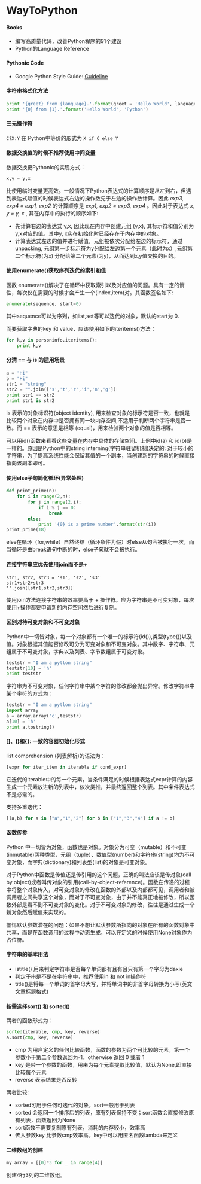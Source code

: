 # WayToPython

#### Books

* 编写高质量代码，改善Python程序的91个建议
* Python的Language Reference

#### Pythonic Code

* Google Python Style Guide: [Guideline](https://google-styleguide.googlecode.com/svn/trunk/pyguide.html)

#### 字符串格式化方法

```Python
print '{greet} from {language}.'.format(greet = 'Hello World', language = 'Python')
print '{0} from {1}.'.format('Hello World', 'Python')
```
#### 三元操作符

```C?X:Y``` 在 Python中等价的形式为 ```X if C else Y```

#### 数据交换值的时候不推荐使用中间变量

数据交换更Pythonic的实现方式：

```Python
x,y = y,x
```

比使用临时变量更高效。一般情况下Python表达式的计算顺序是从左到右，但遇到表达式赋值的时候表达式右边的操作数先于左边的操作数计算。因此 _exp3, exp4 = exp1, exp2_ 的计算顺序是 _exp1, exp2 = exp3, exp4_ 。因此对于表达式 _x, y = y, x_ , 其在内存中的执行的顺序如下:

* 先计算右边的表达式 y,x, 因此现在内存中创建元组 (y,x), 其标示符和值分别为y,x对应的值。其中y, x实在初始化时已经存在于内存中的对象。
* 计算表达式左边的值并进行赋值，元组被依次分配给左边的标示符，通过unpacking, 元组第一步标示符为y分配给左边第一个元素（此时为x）,元组第二个标示符(为x)
分配给第二个元素(为y)，从而达到x,y值交换的目的。


#### 使用enumerate()获取序列迭代的索引和值

函数 enumerate()解决了在循环中获取索引以及对应值的问题。具有一定的惰性，每次仅在需要的时候才会产生一个(index,item)对。其函数签名如下:

```Python
enumerate(sequence, start=0)
```

其中sequence可以为序列，如list,set等可以迭代的对象，默认的start为 0.

而要获取字典的key 和 value，应该使用如下的iteritems()方法：

```Python
for k,v in personinfo.iteritems():
	print k,v
```

#### 分清 == 与 is 的适用场景

```Python
a = "Hi"
b = "Hi"
str1 = "string"
str2 = "".join(['s','t','r','i','n','g'])
print str1 == str2
print str1 is str2
```
is 表示的对象标识符(object identity), 用来检查对象的标示符是否一致，也就是比较两个对象在内存中是否拥有同一块内存空间,不适用于判断两个字符串是否一致。而 == 表示的意思是相等 (equal)，用来检验两个对象的值是否相等。

可以用id()函数来看看这些变量在内存中具体的存储空间。上例中id(a) 和 id(b)是一样的。原因是Python中的string interning(字符串驻留机制)决定的: 对于较小的字符串，为了提高系统性能会保留其值的一个副本，当创建新的字符串的时候直接指向该副本即可。

#### 使用else子句简化循环(异常处理)

```Python
def print_prime(n):
    for i in range(2,n):
        for j in range(2,i):
            if i % j == 0:
                break
        else:
            print '{0} is a prime number'.format(str(i))
print_prime(18)
```

else在循环（for,while）自然终结（循环条件为假）时else从句会被执行一次，而当循环是由break语句中断的时，else子句就不会被执行。

#### 连接字符串应优先使用join而不是+

```
str1, str2, str3 = 's1', 's2', 's3'
str1+str2+str3
''.join([str1,str2,str3])
```

使用join方法连接字符串的效率要高于 + 操作符。应为字符串是不可变对象，每次使用+操作都要申请新的内存空间然后进行复制。


#### 区别对待可变对象和不可变对象

Python中一切皆对象，每一个对象都有一个唯一的标示符(id()),类型(type())以及值。对象根据其值能否修改可分为可变对象和不可变对象。其中数字、字符串、元组属于不可变对象，字典以及列表、字节数组属于可变对象。

```Python
teststr = "I am a pytlon string"
teststr[10] = 'h'
print teststr
```
字符串为不可变对象，任何字符串中某个字符的修改都会抛出异常。修改字符串中某个字符的方式为：

```Python
teststr = "I am a pytlon string"
import array
a = array.array('c',teststr)
a[10] = 'h'
print a.tostring()
```

#### []、()和{}: 一致的容器初始化形式

list comprehension (列表解析)的语法为：

```Python
[expr for iter_item in iterable if cond_expr]
```

它迭代的iterable中的每一个元素，当条件满足的时候根据表达式expr计算的内容生成一个元素放进新的列表中，依次类推，并最终返回整个列表。其中条件表达式不是必需的。

支持多重迭代：

```Python
[(a,b) for a in ["a","1","2"] for b in ["1","3","4"] if a != b]
```

#### 函数传参

Python 中一切皆为对象，函数也是对象。对象分为可变（mutable）和不可变(inmutable)两种类型，元组（tuple）、数值型(number)和字符串(string)均为不可变对象，而字典(dictionary)和列表型(list)的对象是可变对象。

对于Python中函数是传值还是传引用的这个问题，正确的叫法应该是传对象(call by object)或者叫传对象的引用(call-by-object-reference)。函数在传递的过程中将整个对象传入，对可变对象的修改在函数的外部以及内部都可见，调用者和被调用者之间共享这个对象，而对于不可变对象，由于并不能真正地被修改，所以函数外部是看不到不可变对象的变化。对于不可变对象的修改，往往是通过生成一个新对象然后赋值来实现的。

警惕默认参数潜在的问题：如果不想让默认参数所指向的对象在所有的函数对象中共享，而是在函数调用的过程中动态生成，可以在定义的时候使用None对象作为占位符。

#### 字符串的基本用法

* istitle() 用来判定字符串是否每个单词都有且有且只有第一个字母为daxie
* 判定子串是不是在字符串中，推荐使用in 和 not in操作符
* title()是将每一个单词的首字母大写，并将单词中的非首字母转换为小写(英文文章标题格式)

#### 按需选择sort() 和 sorted()

两者的函数形式为：

```Python
sorted(iterable, cmp, key, reverse)
a.sort(cmp, key, reverse)
```
* cmp 为用户定义的任何比较函数，函数的参数为两个可比较的元素，第一个参数小于第二个参数返回为-1，otherwise 返回 0 或者 1
* key 是带一个参数的函数，用来为每个元素提取比较值，默认为None,即直接比较每个元素
* reverse 表示结果是否反转

两者比较:

* sorted可用于任何可迭代的对象，sort一般用于列表
* sorted 会返回一个排序后的列表，原有列表保持不变；sort函数会直接修改原有列表，函数返回为None
* sort函数不需要复制原有列表，消耗的内存较小，效率高
* 传入参数key 比参数cmp效率高。key中可以用匿名函数lambda来定义


#### 二维数组的创建

```Python
my_array = [[0]*3 for _ in range(4)]
```
创建4行3列的二维数组。

















